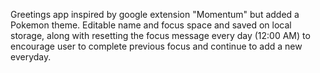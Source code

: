 Greetings app inspired by google extension "Momentum" but added a Pokemon theme. Editable name and focus space and saved on local storage, along with resetting the focus message every day (12:00 AM) to encourage user to complete previous focus and continue to add a new everyday.
